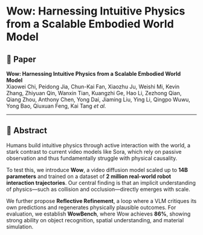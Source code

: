 # Wow: Harnessing Intuitive Physics from a Scalable Embodied World Model

## 📖 Paper

**Wow: Harnessing Intuitive Physics from a Scalable Embodied World Model**  
Xiaowei Chi, Peidong Jia, Chun-Kai Fan, Xiaozhu Ju, Weishi Mi, Kevin Zhang, Zhiyuan Qin, Wanxin Tian, Kuangzhi Ge, Hao Li, Zezhong Qian, Qiang Zhou, Anthony Chen, Yong Dai, Jiaming Liu, Ying Li, Qingpo Wuwu, Yong Bao, Qiuxuan Feng, Kai Tang *et al.*  

---

## 🔑 Abstract

Humans build intuitive physics through active interaction with the world, a stark contrast to current video models like Sora, which rely on passive observation and thus fundamentally struggle with physical causality.  

To test this, we introduce **Wow**, a video diffusion model scaled up to **14B parameters** and trained on a dataset of **2 million real-world robot interaction trajectories**. Our central finding is that an implicit understanding of physics—such as collision and occlusion—directly emerges with scale.  

We further propose **Reflective Refinement**, a loop where a VLM critiques its own predictions and regenerates physically plausible outcomes. For evaluation, we establish **WowBench**, where Wow achieves **86%**, showing strong ability on object recognition, spatial understanding, and material simulation.  

